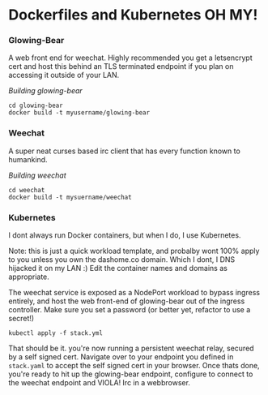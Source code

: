 # Dockerfiles and Kubernetes OH MY!

### Glowing-Bear

A web front end for weechat. Highly recommended you get a letsencrypt cert and host this behind an TLS terminated endpoint if you plan on accessing it outside of your LAN.

*Building glowing-bear*
```
cd glowing-bear
docker build -t myusername/glowing-bear
```

### Weechat

A super neat curses based irc client that has every function known to humankind.

*Building weechat*
```
cd weechat
docker build -t mysuername/weechat
```

### Kubernetes

I dont always run Docker containers, but when I do, I use Kubernetes.

Note: this is just a quick workload template, and probalby wont 100% apply to you unless you own the dashome.co domain. Which I dont, I DNS hijacked it on my LAN :)  Edit the container names and domains as appropriate.

The weechat service is exposed as a NodePort workload to bypass ingress entirely, and host the web front-end of glowing-bear out of the ingress controller. Make sure you set a password (or better yet, refactor to use a secret!)

```
kubectl apply -f stack.yml
```

That should be it. you're now running a persistent weechat relay, secured by a self signed cert.  Navigate over to your endpoint you defined in `stack.yaml` to accept the self signed cert in your browser. Once thats done, you're ready to hit up the glowing-bear endpoint, configure to connect to the weechat endpoint and VIOLA!  Irc in a webbrowser.

 
